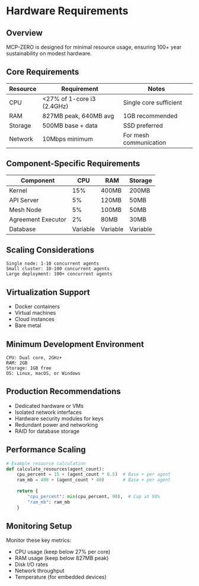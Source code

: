 # Hardware Requirements

## Overview

MCP-ZERO is designed for minimal resource usage, ensuring 100+ year sustainability on modest hardware.

## Core Requirements

| Resource | Requirement | Notes |
|----------|-------------|-------|
| CPU | <27% of 1-core i3 (2.4GHz) | Single core sufficient |
| RAM | 827MB peak, 640MB avg | 1GB recommended |
| Storage | 500MB base + data | SSD preferred |
| Network | 10Mbps minimum | For mesh communication |

## Component-Specific Requirements

| Component | CPU | RAM | Storage | 
|-----------|-----|-----|---------|
| Kernel | 15% | 400MB | 200MB |
| API Server | 5% | 120MB | 50MB |
| Mesh Node | 5% | 100MB | 50MB |
| Agreement Executor | 2% | 80MB | 30MB |
| Database | Variable | Variable | Variable |

## Scaling Considerations

```
Single node: 1-10 concurrent agents
Small cluster: 10-100 concurrent agents
Large deployment: 100+ concurrent agents
```

## Virtualization Support

- Docker containers
- Virtual machines
- Cloud instances
- Bare metal

## Minimum Development Environment

```
CPU: Dual core, 2GHz+
RAM: 2GB
Storage: 1GB free
OS: Linux, macOS, or Windows
```

## Production Recommendations

- Dedicated hardware or VMs
- Isolated network interfaces
- Hardware security modules for keys
- Redundant power and networking
- RAID for database storage

## Performance Scaling

```python
# Example resource calculation
def calculate_resources(agent_count):
    cpu_percent = 15 + (agent_count * 0.5)  # Base + per agent
    ram_mb = 400 + (agent_count * 40)       # Base + per agent
    
    return {
        "cpu_percent": min(cpu_percent, 90),  # Cap at 90%
        "ram_mb": ram_mb
    }
```

## Monitoring Setup

Monitor these key metrics:

- CPU usage (keep below 27% per core)
- RAM usage (keep below 827MB peak)
- Disk I/O rates
- Network throughput
- Temperature (for embedded devices)

